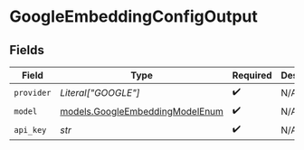 # GoogleEmbeddingConfigOutput


## Fields

| Field                                                                    | Type                                                                     | Required                                                                 | Description                                                              |
| ------------------------------------------------------------------------ | ------------------------------------------------------------------------ | ------------------------------------------------------------------------ | ------------------------------------------------------------------------ |
| `provider`                                                               | *Literal["GOOGLE"]*                                                      | :heavy_check_mark:                                                       | N/A                                                                      |
| `model`                                                                  | [models.GoogleEmbeddingModelEnum](../models/googleembeddingmodelenum.md) | :heavy_check_mark:                                                       | N/A                                                                      |
| `api_key`                                                                | *str*                                                                    | :heavy_check_mark:                                                       | N/A                                                                      |